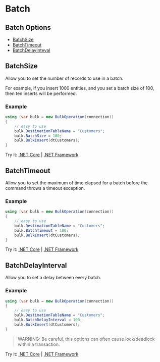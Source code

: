 # Batch

## Batch Options
- [BatchSize](#batchsize)
- [BatchTimeout](#batchtimeout)
- [BatchDelayInteval](#batchdelayinterval)

## BatchSize
Allow you to set the number of records to use in a batch.

For example, if you insert 1000 entities, and you set a batch size of 100, then ten inserts will be performed.

### Example
```csharp
using (var bulk = new BulkOperation(connection))
{
    // easy to use
    bulk.DestinationTableName = "Customers";
    bulk.BatchSize = 100;
    bulk.BulkInsert(dtCustomers);
}
```
Try it: [.NET Core](https://dotnetfiddle.net/Bi7fxY) | [.NET Framework](https://dotnetfiddle.net/L4nq5q)

## BatchTimeout
Allow you to set the maximum of time elapsed for a batch before the command throws a timeout exception.

### Example
```csharp
using (var bulk = new BulkOperation(connection))
{
    // easy to use
    bulk.DestinationTableName = "Customers";
    bulk.BatchTimeout = 180;
    bulk.BulkInsert(dtCustomers);
}
```
Try it: [.NET Core](https://dotnetfiddle.net/E7OGci) | [.NET Framework](https://dotnetfiddle.net/qJAZ5t)

## BatchDelayInterval
Allow you to set a delay between every batch.

### Example
```csharp
using (var bulk = new BulkOperation(connection))
{
    // easy to use
    bulk.DestinationTableName = "Customers";
    bulk.BatchDelayInterval = 100;
    bulk.BulkInsert(dtCustomers);
}
```
> WARNING: Be careful, this options can often cause lock/deadlock within a transaction.

Try it: [.NET Core](https://dotnetfiddle.net/ieWLt8) | [.NET Framework](https://dotnetfiddle.net/9ZErjY)
